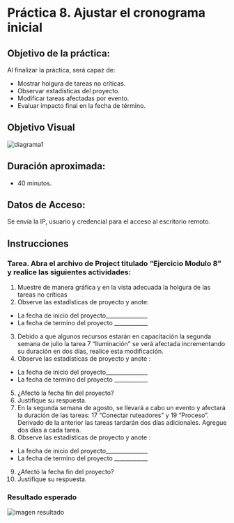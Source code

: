# Práctica 8. Ajustar el cronograma inicial

## Objetivo de la práctica:
Al finalizar la práctica, será capaz de:
- Mostrar holgura de tareas no críticas.
- Observar estadísticas del proyecto.
- Modificar tareas afectadas por evento.
- Evaluar impacto final en la fecha de término.

## Objetivo Visual 

![diagrama1](../images/8.1.jpg)

## Duración aproximada:
- 40 minutos.

## Datos de Acceso:
Se envía la IP, usuario y credencial para el acceso al escritorio remoto.

## Instrucciones 
<!-- Proporciona pasos detallados sobre cómo configurar y administrar sistemas, implementar soluciones de software, realizar pruebas de seguridad, o cualquier otro escenario práctico relevante para el campo de la tecnología de la información -->
### Tarea. Abra el archivo de Project titulado “Ejercicio Modulo 8” y realice las siguientes actividades:
1.	Muestre de manera gráfica y en la vista adecuada la holgura de las tareas no críticas
2.	Observe las estadísticas de proyecto y anote:
- La fecha de inicio del proyecto_______________
- La fecha de termino del proyecto ____________
3.	Debido a que algunos recursos estarán en capacitación la segunda semana de julio la tarea 7 “Iluminación” se verá afectada incrementando su duración en dos días, realice esta modificación.
4.	Observe las estadísticas de proyecto y anote :
-	La fecha de inicio del proyecto_______________
-	La fecha de termino del proyecto ____________
5.	¿Afectó la fecha fin del proyecto?
6.	Justifique su respuesta.
7.	En la segunda semana de agosto, se llevará a cabo un evento y afectará la duración de las tareas:  17 “Conectar ruteadores” y 19 “Proceso”. Derivado de la anterior las tareas tardarán dos días adicionales. Agregue dos días a cada tarea.
8.	Observe las estadísticas de proyecto y anote :
-	La fecha de inicio del proyecto_______________
-	La fecha de termino del proyecto ____________
9. ¿Afectó la fecha fin del proyecto?
10.	Justifique su respuesta.

### Resultado esperado

![imagen resultado](../images/8.2.jpg)

